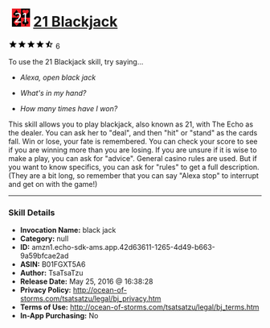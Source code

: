 # &nbsp;<img src="skill_icon" alt="21 Blackjack icon" width="36"> [21 Blackjack](http://alexa.amazon.com/#skills/amzn1.echo-sdk-ams.app.42d63611-1265-4d49-b663-9a59bfcae2ad)
![4.2 stars](../../images/ic_star_black_18dp_1x.png)![4.2 stars](../../images/ic_star_black_18dp_1x.png)![4.2 stars](../../images/ic_star_black_18dp_1x.png)![4.2 stars](../../images/ic_star_black_18dp_1x.png)![4.2 stars](../../images/ic_star_half_black_18dp_1x.png) 6

To use the 21 Blackjack skill, try saying...

* *Alexa, open black jack*

* *What's in my hand?*

* *How many times have I won?*

This skill allows you to play blackjack, also known as 21, with The Echo as the dealer. You can ask her to "deal", and then "hit" or "stand" as the cards fall. Win or lose, your fate is remembered. You can check your score to see if you are winning more than you are losing. If you are unsure if it is wise to make a play, you can ask for "advice".
General casino rules are used. But if you want to know specifics, you can ask for "rules" to get a full description. (They are a bit long, so remember that you can say "Alexa stop" to interrupt and get on with the game!)

***

### Skill Details

* **Invocation Name:** black jack
* **Category:** null
* **ID:** amzn1.echo-sdk-ams.app.42d63611-1265-4d49-b663-9a59bfcae2ad
* **ASIN:** B01FGXT5A6
* **Author:** TsaTsaTzu
* **Release Date:** May 25, 2016 @ 16:38:28
* **Privacy Policy:** http://ocean-of-storms.com/tsatsatzu/legal/bj_privacy.htm
* **Terms of Use:** http://ocean-of-storms.com/tsatsatzu/legal/bj_terms.htm
* **In-App Purchasing:** No

